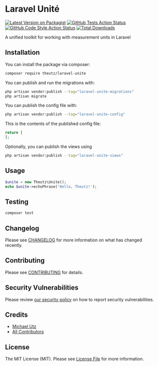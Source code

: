 # Laravel Unité

[![Latest Version on Packagist](https://img.shields.io/packagist/v/theutz/laravel-unite.svg?style=flat-square)](https://packagist.org/packages/theutz/laravel-unite)
[![GitHub Tests Action Status](https://img.shields.io/github/workflow/status/theutz/laravel-unite/run-tests?label=tests)](https://github.com/theutz/laravel-unite/actions?query=workflow%3Arun-tests+branch%3Amain)
[![GitHub Code Style Action Status](https://img.shields.io/github/workflow/status/theutz/laravel-unite/Fix%20PHP%20code%20style%20issues?label=code%20style)](https://github.com/theutz/laravel-unite/actions?query=workflow%3A"Fix+PHP+code+style+issues"+branch%3Amain)
[![Total Downloads](https://img.shields.io/packagist/dt/theutz/laravel-unite.svg?style=flat-square)](https://packagist.org/packages/theutz/laravel-unite)

A unified toolkit for working with measurement units in Laravel

## Installation

You can install the package via composer:

```bash
composer require theutz/laravel-unite
```

You can publish and run the migrations with:

```bash
php artisan vendor:publish --tag="laravel-unite-migrations"
php artisan migrate
```

You can publish the config file with:

```bash
php artisan vendor:publish --tag="laravel-unite-config"
```

This is the contents of the published config file:

```php
return [
];
```

Optionally, you can publish the views using

```bash
php artisan vendor:publish --tag="laravel-unite-views"
```

## Usage

```php
$unite = new Theutz\Unite();
echo $unite->echoPhrase('Hello, Theutz!');
```

## Testing

```bash
composer test
```

## Changelog

Please see [CHANGELOG](CHANGELOG.md) for more information on what has changed recently.

## Contributing

Please see [CONTRIBUTING](CONTRIBUTING.md) for details.

## Security Vulnerabilities

Please review [our security policy](../../security/policy) on how to report security vulnerabilities.

## Credits

- [Michael Utz](https://github.com/theutz)
- [All Contributors](../../contributors)

## License

The MIT License (MIT). Please see [License File](LICENSE.md) for more information.

